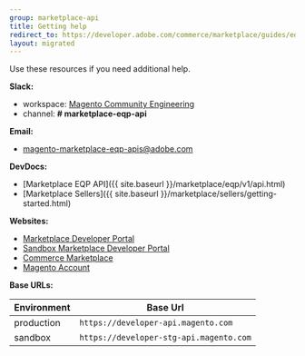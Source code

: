 ```yaml
---
group: marketplace-api
title: Getting help
redirect_to: https://developer.adobe.com/commerce/marketplace/guides/eqp/v1/help/
layout: migrated
---
```


Use these resources if you need additional help.

**Slack:**

-  workspace: [Magento Community Engineering](https://opensource.magento.com/slack)
-  channel: **# marketplace-eqp-api**

**Email:**

-  <magento-marketplace-eqp-apis@adobe.com>

**DevDocs:**

-  [Marketplace EQP API]({{ site.baseurl }}/marketplace/eqp/v1/api.html)
-  [Marketplace Sellers]({{ site.baseurl }}/marketplace/sellers/getting-started.html)

**Websites:**

-  [Marketplace Developer Portal](https://developer.magento.com)
-  [Sandbox Marketplace Developer Portal](https://developer-stg.magento.com)
-  [Commerce Marketplace](https://marketplace.magento.com)
-  [Magento Account](https://account.magento.com)

**Base URLs:**

|Environment|Base Url|
|-----------|--------|
|production | `https://developer-api.magento.com`     |
|sandbox    | `https://developer-stg-api.magento.com` |
